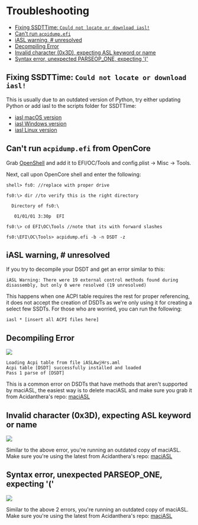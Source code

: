 # Troubleshooting

* [Fixing SSDTTime: `Could not locate or download iasl!`](/troubleshooting.md#fixing-ssdttime-could-not-locate-or-download-iasl)
* [Can't run `acpidump.efi`](/troubleshooting.md#cant-run-acpidumpefi-from-opencore)
* [iASL warning, # unresolved](/troubleshooting.md#iasl-warning--unresolved)
* [Decompiling Error](/troubleshooting.md#decompiling-error)
* [Invalid character (0x3D), expecting ASL keyword or name](/troubleshooting.md#invalid-character-0x3d-expecting-asl-keyword-or-name)
* [Syntax error, unexpected PARSEOP_ONE, expecting '('](/troubleshooting.md#syntax-error-unexpected-parseopone-expecting-)

## Fixing SSDTTime: `Could not locate or download iasl!`

This is usually due to an outdated version of Python, try either updating Python or add iasl to the scripts folder for SSDTTime:

* [iasl macOS version](https://bitbucket.org/RehabMan/acpica/downloads/iasl.zip)
* [iasl Windows version](https://acpica.org/downloads/binary-tools)
* [iasl Linux version](http://amdosx.kellynet.nl/iasl.zip)

## Can't run `acpidump.efi` from OpenCore

Grab [OpenShell](https://github.com/acidanthera/OpenCorePkg/releases) and add it to EFI/OC/Tools and config.plist -> Misc -> Tools.

Next, call upon OpenCore shell and enter the following:

```
shell> fs0: //replace with proper drive

fs0:\> dir //to verify this is the right directory

  Directory of fs0:\

   01/01/01 3:30p  EFI

fs0:\> cd EFI\OC\Tools //note that its with forward slashes

fs0:\EFI\OC\Tools> acpidump.efi -b -n DSDT -z
```

## iASL warning, # unresolved

If you try to decompile your DSDT and get an error similar to this:

```
iASL Warning: There were 19 external control methods found during disassembly, but only 0 were resolved (19 unresolved)
```

This happens when one ACPI table requires the rest for proper referencing, it does not accept the creation of DSDTs as we're only using it for creating a select few SSDTs. For those who are worried, you can run the following:

```
iasl * [insert all ACPI files here]
```

## Decompiling Error

![](../images/troubleshooting-md/decompile-error.png)

```
Loading Acpi table from file iASLAwjHrs.aml
Acpi table [DSDT] successfully installed and loaded
Pass 1 parse of [DSDT]
```

This is a common error on DSDTs that have methods that aren't supported by maciASL, the easiest way is to delete maciASL and make sure you grab it from Acidanthera's repo: [maciASL](https://github.com/acidanthera/MaciASL/releases)

## Invalid character (0x3D), expecting ASL keyword or name

![](../images/troubleshooting-md/invalid-parse.png)

Similar to the above error, you're running an outdated copy of maciASL. Make sure you're using the latest from Acidanthera's repo: [maciASL](https://github.com/acidanthera/MaciASL/releases)

## Syntax error, unexpected PARSEOP_ONE, expecting '('

![](../images/troubleshooting-md/invalid-parse.png)

Similar to the above 2 errors, you're running an outdated copy of maciASL. Make sure you're using the latest from Acidanthera's repo: [maciASL](https://github.com/acidanthera/MaciASL/releases)
